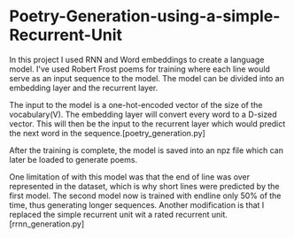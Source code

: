 # Poetry-Generation-using-a-simple-Recurrent-Unit

In this project I used RNN and Word embeddings to create a language model. I've used Robert Frost poems for training where each line would serve as an input sequence to the model. The model can be divided into an embedding layer and the recurrent layer.

The input to the model is a one-hot-encoded vector of the size of the vocabulary(V). The embedding layer will convert every word to a D-sized vector. This will then be the input to the recurrent layer which would predict the next word in the sequence.[poetry_generation.py]

After the training is complete, the model is saved into an npz file which can later be loaded to generate poems.

One limitation of with this model was that the end of line was over represented in the dataset, which is why short lines were predicted by the first model. The second model now is trained with endline only 50% of the time, thus generating longer sequences. Another modification is that I replaced the simple recurrent unit wit a rated recurrent unit.[rrnn_generation.py]


